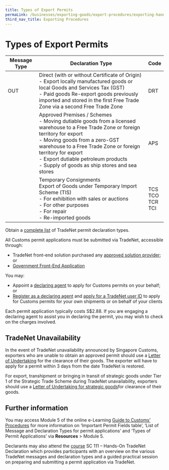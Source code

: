 ```yaml
---
title: Types of Export Permits
permaLink: /businesses/exporting-goods/export-procedures/exporting-hand-carried-commercial-goods
third_nav_title: Exporting Procedures
---
```


# Types of Export Permits

| Message Type | Declaration Type  | Code    |
|--------------|-------------|-----------------|
| OUT          | Direct \(with or without Certificate of Origin\)  <br>- Export locally manufactured goods or local Goods and Services Tax \(GST\)<br>- Paid goods Re\-export goods previously imported and stored in the first Free Trade Zone via a second Free Trade Zone      | DRT  |
|              | Approved Premises / Schemes<br>- Moving dutiable goods from a licensed warehouse to a Free Trade Zone or foreign territory for export <br>- Moving goods from a zero\-GST warehouse to a Free Trade Zone or foreign territory for export <br>- Export dutiable petroleum products <br>- Supply of goods as ship stores and sea stores | APS    |
|              | Temporary Consignments <br>Export of Goods under Temporary Import Scheme \(TIS\)<br>- For exhibition with sales or auctions <br>- For other purposes <br>- For repair <br>- Re-imported goods      | TCS<br>TCO<br> TCR<br> TCI |


Obtain a  [complete list](https://www.customs.gov.sg/-/media/cus/files/business/exporting-goods/export-procedures/types-of-export-permits/complete-list-trade-net.pdf?la=en&hash=08945BF321E12490300AE58D4670D2B667532225)  of TradeNet permit declaration types.

All Customs permit applications must be submitted via TradeNet, accessible through:

-   TradeNet front-end solution purchased any  [approved solution provider](/about-us/07a2-tradenet-solution-providers); or
-   [Government Front-End Application](https://www.tradenet.gov.sg/tradenet/login.portal)

You may:

-   Appoint a  [declaring agent](/businesses/resources/directories-of-service-providers/list-of-local-forwarding-agents)  to apply for Customs permits on your behalf; or
-   [Register as a declaring agent](/businesses/00g-apply-update-renew-terminate-declaring-agent(da)-account-and-declarant)  and  [apply for a TradeNet user ID](/about-us/07a1-what-you-need-to-know) to apply for Customs permits for your own shipments or on behalf of your clients

Each permit application typically costs S$2.88. If you are engaging a declaring agent to assist you in declaring the permit, you may wish to check on the charges involved.

## TradeNet Unavailability

In the event of TradeNet unavailability announced by Singapore Customs, exporters who are unable to obtain an approved permit should use a  [Letter of Undertaking](https://www.customs.gov.sg/-/media/cus/files/business/exporting-goods/export-procedures/types-of-export-permits/lou-template-for-tn-unavailability-6aug15.docx?la=en&hash=56CB9E019226AF1781003EC1CD851A715BA14422)  for the clearance of their goods. The exporter will have to apply for a permit within 3 days from the date TradeNet is restored.

For export, transhipment or bringing in transit of strategic goods under Tier 1 of the Strategic Trade Scheme during TradeNet unavailability, exporters should use a  [Letter of Undertaking for strategic goods](https://www.customs.gov.sg/-/media/cus/files/business/exporting-goods/export-procedures/types-of-export-permits/lou-for-strategic-goods.docx?la=en&hash=B8C2C374184D53B92789C1A006ECB340414C031F)for clearance of their goods.

## Further information

You may access Module 5 of the online e-Learning [Guide to Customs’ Procedures](https://www.customs.gov.sg/-/media/cus/files/e-learning/main.html) for more information on ‘Important Permit Fields table’, ‘List of Message and Declaration Types for permit applications’ and ‘Types of Permit Applications’ via **Resources** > Module 5.

Declarants may also attend the [course](/businesses/resources/courses-and-events) SC 111 – Hands-On TradeNet Declaration which provides participants with an overview on the various TradeNet messages and declaration types and a guided practical session on preparing and submitting a permit application via TradeNet.
